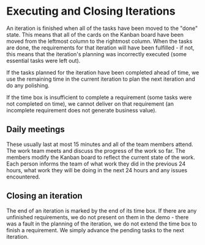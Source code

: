 # Executing and Closing Iterations
An iteration is finished when all of the tasks have been moved to the "done" state. This means that all of the cards on the Kanban board have been moved from the leftmost column to the rightmost column. When the tasks are done, the requirements for that iteration will have been fulfilled - if not, this means that the iteration's planning was incorrectly executed (some essential tasks were left out).

If the tasks planned for the iteration have been completed ahead of time, we use the remaining time in the current iteration to plan the next iteration and do any polishing.

If the time box is insufficient to complete a requirement (some tasks were not completed on time), we cannot deliver on that requirement (an incomplete requirement does not generate business value).

## Daily meetings
These usually last at most 15 minutes and all of the team members attend. The work team meets and discuss the progress of the work so far. The members modify the Kanban board to reflect the current state of the work. Each person informs the team of what work they did in the previous 24 hours, what work they will be doing in the next 24 hours and any issues encountered.

## Closing an iteration
The end of an iteration is marked by the end of its time box. If there are any unfinished requirements, we do not present on them in the demo - there was a fault in the planning of the iteration, we do not extend the time box to finish a requirement. We simply advance the pending tasks to the next iteration.
